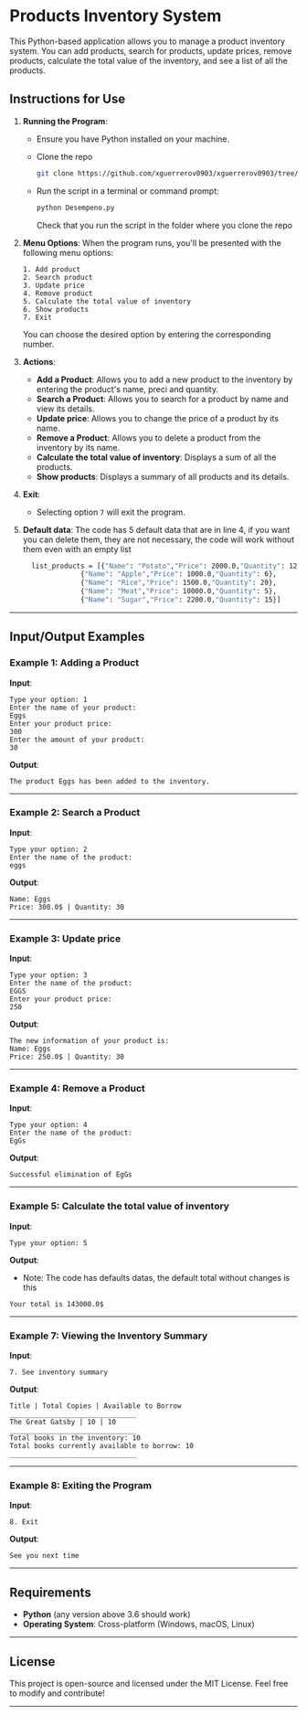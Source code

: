 # Products Inventory System

This Python-based application allows you to manage a product inventory system. You can add products, search for products, update prices, remove products, calculate the total value of the inventory, and see a list of all the products.

## Instructions for Use

1. **Running the Program**:

   * Ensure you have Python installed on your machine.
     
   * Clone the repo
     ```bash
     git clone https://github.com/xguerrerov0903/xguerrerov0903/tree/main/Prueba_desempeno
     ```
   * Run the script in a terminal or command prompt:
     ```bash
     python Desempeno.py
     ```
     Check that you run the script in the folder where you clone the repo

2. **Menu Options**:
   When the program runs, you'll be presented with the following menu options:

   ```
   1. Add product
   2. Search product
   3. Update price
   4. Remove product
   5. Calculate the total value of inventory
   6. Show products
   7. Exit
   ```

   You can choose the desired option by entering the corresponding number.

3. **Actions**:

   * **Add a Product**: Allows you to add a new product to the inventory by entering the product's name, preci and quantity.
   * **Search a Product**: Allows you to search for a product by name and view its details.
   * **Update price**: Allows you to change the price of a product by its name.
   * **Remove a Product**: Allows you to delete a product from the inventory by its name.
   * **Calculate the total value of inventory**: Displays a sum of all the products.
   * **Show products**: Displays a summary of all products and its details.

4. **Exit**:

   * Selecting option `7` will exit the program.
     
5. **Default data**:
   The code has 5 default data that are in line 4, if you want you can delete them, they are not necessary, the code will work without them even with an empty list
   ```bash
     list_products = [{"Name": "Potato","Price": 2000.0,"Quantity": 12},
                 {"Name": "Apple","Price": 1000.0,"Quantity": 6},
                 {"Name": "Rice","Price": 1500.0,"Quantity": 20},
                 {"Name": "Meat","Price": 10000.0,"Quantity": 5},
                 {"Name": "Sugar","Price": 2200.0,"Quantity": 15}]
   ```
  
---

## Input/Output Examples

### Example 1: Adding a Product

**Input**:

```
Type your option: 1
Enter the name of your product: 
Eggs
Enter your product price: 
300
Enter the amount of your product: 
30
```

**Output**:

```
The product Eggs has been added to the inventory.
```

---

### Example 2: Search a Product

**Input**:

```
Type your option: 2
Enter the name of the product: 
eggs
```

**Output**:

```
Name: Eggs
Price: 300.0$ | Quantity: 30
```

---

### Example 3: Update price

**Input**:

```
Type your option: 3
Enter the name of the product: 
EGGS
Enter your product price: 
250
```

**Output**:

```
The new information of your product is:
Name: Eggs
Price: 250.0$ | Quantity: 30
```

---

### Example 4: Remove a Product

**Input**:

```
Type your option: 4
Enter the name of the product: 
EgGs
```

**Output**:

```
Successful elimination of EgGs
```

---

### Example 5: Calculate the total value of inventory

**Input**:

```
Type your option: 5
```

**Output**:
* Note: The code has defaults datas, the default total without changes is this

```
Your total is 143000.0$
```

---

### Example 7: Viewing the Inventory Summary

**Input**:

```
7. See inventory summary
```

**Output**:

```
Title | Total Copies | Available to Borrow
_______________________________
The Great Gatsby | 10 | 10
_______________________________
Total books in the inventory: 10
Total books currently available to borrow: 10
_______________________________
```

---

### Example 8: Exiting the Program

**Input**:

```
8. Exit
```

**Output**:

```
See you next time
```

---

## Requirements

* **Python** (any version above 3.6 should work)
* **Operating System**: Cross-platform (Windows, macOS, Linux)

---

## License

This project is open-source and licensed under the MIT License. Feel free to modify and contribute!

---

